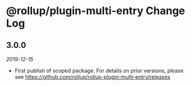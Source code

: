 # @rollup/plugin-multi-entry Change Log

## 3.0.0

_2019-12-15_

- First publish of scoped package. For details on prior versions, please see https://github.com/rollup/rollup-plugin-multi-entry/releases
